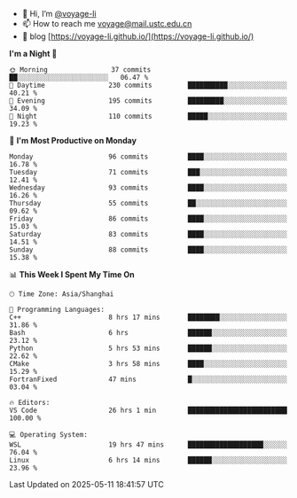 - 👋 Hi, I’m [@voyage-li](https://github.com/voyage-li/)
- 📫 How to reach me [voyage@mail.ustc.edu.cn](mailto:voyage@mail.ustc.edu.cn)
- 🥤 blog [https://voyage-li.github.io/](https://voyage-li.github.io/)

<!--START_SECTION:waka-->
**I'm a Night 🦉** 

```text
🌞 Morning                37 commits          ██░░░░░░░░░░░░░░░░░░░░░░░   06.47 % 
🌆 Daytime                230 commits         ██████████░░░░░░░░░░░░░░░   40.21 % 
🌃 Evening                195 commits         █████████░░░░░░░░░░░░░░░░   34.09 % 
🌙 Night                  110 commits         █████░░░░░░░░░░░░░░░░░░░░   19.23 % 
```
📅 **I'm Most Productive on Monday** 

```text
Monday                   96 commits          ████░░░░░░░░░░░░░░░░░░░░░   16.78 % 
Tuesday                  71 commits          ███░░░░░░░░░░░░░░░░░░░░░░   12.41 % 
Wednesday                93 commits          ████░░░░░░░░░░░░░░░░░░░░░   16.26 % 
Thursday                 55 commits          ██░░░░░░░░░░░░░░░░░░░░░░░   09.62 % 
Friday                   86 commits          ████░░░░░░░░░░░░░░░░░░░░░   15.03 % 
Saturday                 83 commits          ████░░░░░░░░░░░░░░░░░░░░░   14.51 % 
Sunday                   88 commits          ████░░░░░░░░░░░░░░░░░░░░░   15.38 % 
```


📊 **This Week I Spent My Time On** 

```text
🕑︎ Time Zone: Asia/Shanghai

💬 Programming Languages: 
C++                      8 hrs 17 mins       ████████░░░░░░░░░░░░░░░░░   31.86 % 
Bash                     6 hrs               ██████░░░░░░░░░░░░░░░░░░░   23.12 % 
Python                   5 hrs 53 mins       ██████░░░░░░░░░░░░░░░░░░░   22.62 % 
CMake                    3 hrs 58 mins       ████░░░░░░░░░░░░░░░░░░░░░   15.29 % 
FortranFixed             47 mins             █░░░░░░░░░░░░░░░░░░░░░░░░   03.04 % 

🔥 Editors: 
VS Code                  26 hrs 1 min        █████████████████████████   100.00 % 

💻 Operating System: 
WSL                      19 hrs 47 mins      ███████████████████░░░░░░   76.04 % 
Linux                    6 hrs 14 mins       ██████░░░░░░░░░░░░░░░░░░░   23.96 % 
```


 Last Updated on 2025-05-11 18:41:57 UTC
<!--END_SECTION:waka-->
